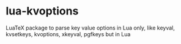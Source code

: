 # lua-kvoptions
LuaTeX package to parse key value options in Lua only, like keyval, kvsetkeys, kvoptions, xkeyval, pgfkeys but in Lua
